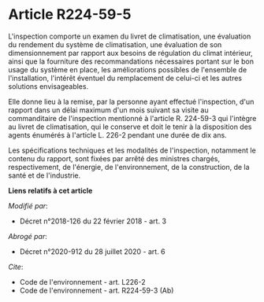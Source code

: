 # Article R224-59-5

L'inspection comporte un examen du livret de climatisation, une évaluation du rendement du système de climatisation, une
évaluation de son dimensionnement par rapport aux besoins de régulation du climat intérieur, ainsi que la fourniture des
recommandations nécessaires portant sur le bon usage du système en place, les améliorations possibles de l'ensemble de
l'installation, l'intérêt éventuel du remplacement de celui-ci et les autres solutions envisageables. 

Elle donne lieu à la remise, par la personne ayant effectué l'inspection, d'un rapport dans un délai maximum d'un mois
suivant sa visite au commanditaire de l'inspection mentionné à l'article R. 224-59-3 qui l'intègre au livret de
climatisation, qui le conserve et doit le tenir à la disposition des agents énumérés à l'article L. 226-2 pendant une durée
de dix ans. 

Les spécifications techniques et les modalités de l'inspection, notamment le contenu du rapport, sont fixées par arrêté des
ministres chargés, respectivement, de l'énergie, de l'environnement, de la construction, de la santé et de l'industrie.

**Liens relatifs à cet article**

_Modifié par_:

  - Décret n°2018-126 du 22 février 2018 - art. 3

_Abrogé par_:

  - Décret n°2020-912 du 28 juillet 2020 - art. 6

_Cite_:

  - Code de l'environnement - art. L226-2
  - Code de l'environnement - art. R224-59-3 (Ab)
